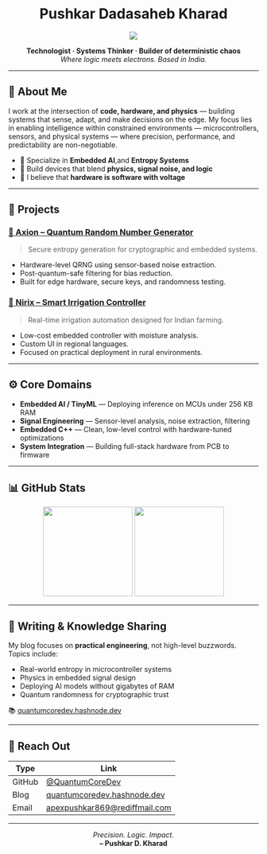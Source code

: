<h1 align="center">Pushkar Dadasaheb Kharad</h1>

<p align="center">
  <img src="https://readme-typing-svg.demolab.com?font=Fira+Code&weight=500&pause=1000&color=00CED1&width=800&center=true&lines=Developer+%7C+Intelligence+Systems+%7C+Ai+Ml" />
</p>
   
<p align="center">
  <b>Technologist · Systems Thinker · Builder of deterministic chaos</b>  
  <br/>
  <i>Where logic meets electrons. Based in India.</i>
</p>

---

## 🧠 About Me

I work at the intersection of **code, hardware, and physics** — building systems that sense, adapt, and make decisions on the edge. My focus lies in enabling intelligence within constrained environments — microcontrollers, sensors, and physical systems — where precision, performance, and predictability are non-negotiable.

- 🔬 Specialize in **Embedded AI**,and **Entropy Systems**
- 🧱 Build devices that blend **physics, signal noise, and logic**
- 🧠 I believe that **hardware is software with voltage**

---

## 🔧 Projects

### [🔗 Axion – Quantum Random Number Generator](https://github.com/QuantumCoreDev/Axion)
> Secure entropy generation for cryptographic and embedded systems.

- Hardware-level QRNG using sensor-based noise extraction.
- Post-quantum-safe filtering for bias reduction.
- Built for edge hardware, secure keys, and randomness testing.

### [🔗 Nirix – Smart Irrigation Controller](https://github.com/QuantumCoreDev/Nirix)  
> Real-time irrigation automation designed for Indian farming.

- Low-cost embedded controller with moisture analysis.
- Custom UI in regional languages.
- Focused on practical deployment in rural environments.

---

## ⚙️ Core Domains

- **Embedded AI / TinyML** — Deploying inference on MCUs under 256 KB RAM    
- **Signal Engineering** — Sensor-level analysis, noise extraction, filtering  
- **Embedded C++** — Clean, low-level control with hardware-tuned optimizations  
- **System Integration** — Building full-stack hardware from PCB to firmware  

---

## 📊 GitHub Stats

<p align="center">
  <img src="https://github-readme-stats.vercel.app/api?username=QuantumCoreDev&show_icons=true&theme=radical&hide_border=true&count_private=true&include_all_commits=true" height="180" />
  <img src="https://github-readme-stats.vercel.app/api/top-langs/?username=QuantumCoreDev&layout=compact&theme=radical&hide_border=true" height="180" />
</p>

---

## 🧾 Writing & Knowledge Sharing

My blog focuses on **practical engineering**, not high-level buzzwords. Topics include:

- Real-world entropy in microcontroller systems  
- Physics in embedded signal design  
- Deploying AI models without gigabytes of RAM  
- Quantum randomness for cryptographic trust

📚 [quantumcoredev.hashnode.dev](https://quantumcoredev.hashnode.dev)

---

## 📡 Reach Out

| Type | Link |
|------|------|
| GitHub | [@QuantumCoreDev](https://github.com/QuantumCoreDev) |
| Blog | [quantumcoredev.hashnode.dev](https://quantumcoredev.hashnode.dev) |
| Email | apexpushkar869@rediffmail.com |

---

<p align="center">
  <i>Precision. Logic. Impact.</i><br/>
  <b>– Pushkar D. Kharad</b>
</p>
